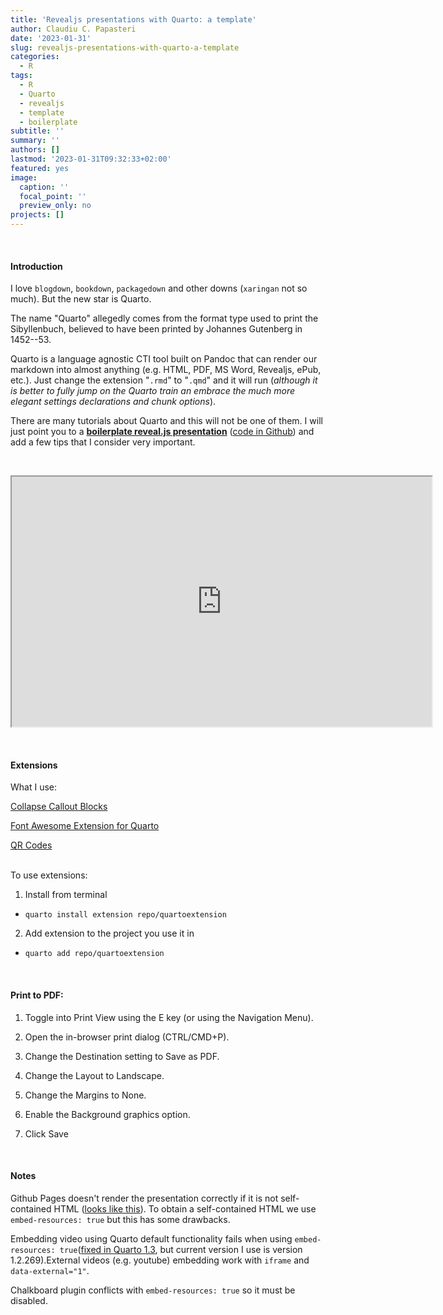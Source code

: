 ```yaml
---
title: 'Revealjs presentations with Quarto: a template'
author: Claudiu C. Papasteri
date: '2023-01-31'
slug: revealjs-presentations-with-quarto-a-template
categories:
  - R
tags:
  - R
  - Quarto
  - revealjs
  - template
  - boilerplate
subtitle: ''
summary: ''
authors: []
lastmod: '2023-01-31T09:32:33+02:00'
featured: yes
image:
  caption: ''
  focal_point: ''
  preview_only: no
projects: []
---
```


&nbsp;

#### Introduction

I love `blogdown`, `bookdown`, `packagedown` and other downs (`xaringan` not so much). But the new star is Quarto.

The name "Quarto" allegedly comes from the format type used to print the Sibyllenbuch, believed to have been printed by Johannes Gutenberg in 1452--53.

Quarto is a language agnostic CTI tool built on Pandoc that can render our markdown into almost anything (e.g. HTML, PDF, MS Word, Revealjs, ePub, etc.). Just change the extension "`.rmd`" to "`.qmd`" and it will run (*although it is better to fully jump on the Quarto train an embrace the much more elegant settings declarations and chunk options*).

There are many tutorials about Quarto and this will not be one of them. I will just point you to a [**boilerplate reveal.js presentation**](https://claudiupapasteri.github.io/quarto-slide/e-quarto-slide.html#/) ([code in Github](https://github.com/ClaudiuPapasteri/quarto-slide)) and add a few tips that I consider very important.

&nbsp;

<iframe src="https://claudiupapasteri.github.io/quarto-slide/e-quarto-slide.html#/" width="672" height="400px" data-external="1"></iframe>

&nbsp;

#### Extensions

What I use:

[Collapse Callout Blocks](https://github.com/shafayetShafee/collapse-callout)

[Font Awesome Extension for Quarto](https://github.com/quarto-ext/fontawesome)

[QR Codes](https://github.com/jmbuhr/quarto-qrcode)

<br> To use extensions:

1.  Install from terminal

-   `quarto install extension repo/quartoextension`

2.  Add extension to the project you use it in

-   `quarto add repo/quartoextension`

&nbsp;

#### Print to PDF:

1.  Toggle into Print View using the E key (or using the Navigation Menu).

2.  Open the in-browser print dialog (CTRL/CMD+P).

3.  Change the Destination setting to Save as PDF.

4.  Change the Layout to Landscape.

5.  Change the Margins to None.

6.  Enable the Background graphics option.

7.  Click Save

&nbsp;

#### Notes

Github Pages doesn't render the presentation correctly if it is not self-contained HTML ([looks like this](https://claudiupapasteri.github.io/quarto-slide/quarto-slide.html#/)). To obtain a self-contained HTML we use `embed-resources: true` but this has some drawbacks.

Embedding video using Quarto default functionality fails when using `embed-resources: true`([fixed in Quarto 1.3](https://github.com/quarto-dev/quarto-cli/issues/3310), but current version I use is version 1.2.269).External videos (e.g. youtube) embedding work with `iframe` and `data-external="1"`.

Chalkboard plugin conflicts with `embed-resources: true` so it must be disabled.
